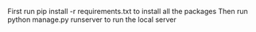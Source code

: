 First run pip install -r requirements.txt to install all the packages
Then run python manage.py runserver to run the local server
